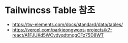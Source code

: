 # Tailwincss Table 참조
  + https://tw-elements.com/docs/standard/data/tables/
  + https://vercel.com/parkjeongwoos-projects/k7-react/A1FJUKd5WCvdyqdtmqqCFz75D8WT
